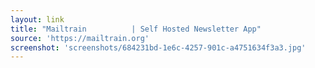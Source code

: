 ```yaml
---
layout: link
title: "Mailtrain          | Self Hosted Newsletter App"
source: 'https://mailtrain.org'
screenshot: 'screenshots/684231bd-1e6c-4257-901c-a4751634f3a3.jpg'
---
```


